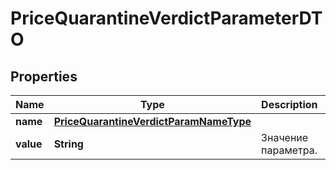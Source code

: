

# PriceQuarantineVerdictParameterDTO

## Properties

Name | Type | Description | Notes
------------ | ------------- | ------------- | -------------
**name** | [**PriceQuarantineVerdictParamNameType**](PriceQuarantineVerdictParamNameType.md) |  | 
**value** | **String** | Значение параметра. | 




